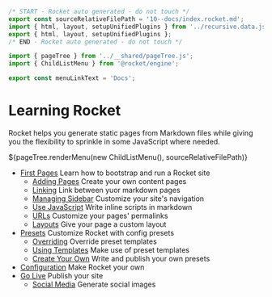 ```js server
/* START - Rocket auto generated - do not touch */
export const sourceRelativeFilePath = '10--docs/index.rocket.md';
import { html, layout, setupUnifiedPlugins } from '../recursive.data.js';
export { html, layout, setupUnifiedPlugins };
/* END - Rocket auto generated - do not touch */

import { pageTree } from '../__shared/pageTree.js';
import { ChildListMenu } from '@rocket/engine';

export const menuLinkText = 'Docs';
```

# Learning Rocket

Rocket helps you generate static pages from Markdown files while giving you the flexibility to sprinkle in some JavaScript where needed.

<div>${pageTree.renderMenu(new ChildListMenu(), sourceRelativeFilePath)}</div>

- [First Pages](./first-pages/getting-started/) Learn how to bootstrap and run a Rocket site
  - [Adding Pages](./first-pages/adding-pages/) Create your own content pages
  - [Linking](./first-pages/link-to-other-pages/) Link between yuor markdown pages
  - [Managing Sidebar](./first-pages/manage-sidebar/) Customize your site's navigation
  - [Use JavaScript](./first-pages/use-javascript/) Write inline scripts in markdown
  - [URLs](./first-pages/urls/) Customize your pages' permalinks
  - [Layouts](./first-pages/layouts/) Give your page a custom layout
- [Presets](./presets/getting-started/) Customize Rocket with config presets
  - [Overriding](./presets/overriding/) Override preset templates
  - [Using Templates](./presets/using-templates/) Make use of preset templates
  - [Create Your Own](./presets/create-your-own/getting-started/) Write and publish your own presets
- [Configuration](./configuration/getting-started/) Make Rocket your own
- [Go Live](./go-live/overview/) Publish your site
  - [Social Media](./go-live/social-media/) Generate social images
